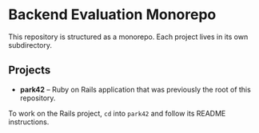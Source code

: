 # Backend Evaluation Monorepo

This repository is structured as a monorepo. Each project lives in its own subdirectory.

## Projects

- **park42** – Ruby on Rails application that was previously the root of this repository.

To work on the Rails project, `cd` into `park42` and follow its README instructions.
